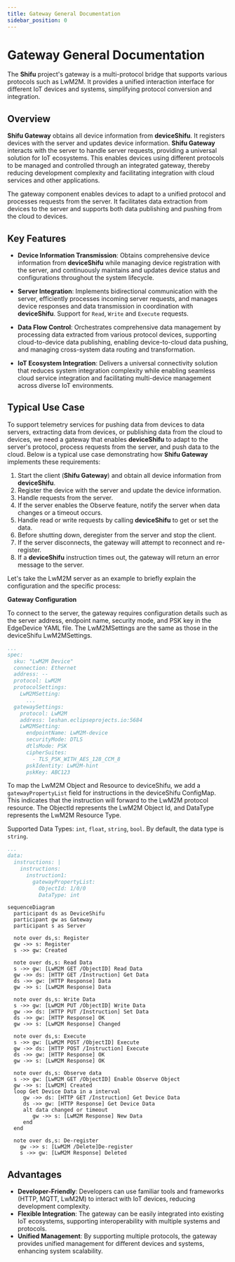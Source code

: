 ```yaml
---
title: Gateway General Documentation
sidebar_position: 0
---
```


# Gateway General Documentation

The **Shifu** project's gateway is a multi-protocol bridge that supports various protocols such as LwM2M. It provides a unified interaction interface for different IoT devices and systems, simplifying protocol conversion and integration.

## Overview

**Shifu Gateway** obtains all device information from **deviceShifu**. It registers devices with the server and updates device information. **Shifu Gateway** interacts with the server to handle server requests, providing a universal solution for IoT ecosystems. This enables devices using different protocols to be managed and controlled through an integrated gateway, thereby reducing development complexity and facilitating integration with cloud services and other applications.

The gateway component enables devices to adapt to a unified protocol and processes requests from the server. It facilitates data extraction from devices to the server and supports both data publishing and pushing from the cloud to devices.

## Key Features

- **Device Information Transmission**: Obtains comprehensive device information from **deviceShifu** while managing device registration with the server, and continuously maintains and updates device status and configurations throughout the system lifecycle.
- **Server Integration**: Implements bidirectional communication with the server, efficiently processes incoming server requests, and manages device responses and data transmission in coordination with **deviceShifu**. Support for `Read`, `Write` and `Execute` requests.

- **Data Flow Control**: Orchestrates comprehensive data management by processing data extracted from various protocol devices, supporting cloud-to-device data publishing, enabling device-to-cloud data pushing, and managing cross-system data routing and transformation.

- **IoT Ecosystem Integration**: Delivers a universal connectivity solution that reduces system integration complexity while enabling seamless cloud service integration and facilitating multi-device management across diverse IoT environments.

## Typical Use Case

To support telemetry services for pushing data from devices to data servers, extracting data from devices, or publishing data from the cloud to devices, we need a gateway that enables **deviceShifu** to adapt to the server's protocol, process requests from the server, and push data to the cloud. Below is a typical use case demonstrating how **Shifu Gateway** implements these requirements:

1. Start the client (**Shifu Gateway**) and obtain all device information from **deviceShifu**.
2. Register the device with the server and update the device information.
3. Handle requests from the server.
4. If the server enables the Observe feature, notify the server when data changes or a timeout occurs.
5. Handle read or write requests by calling **deviceShifu** to get or set the data.
6. Before shutting down, deregister from the server and stop the client.
7. If the server disconnects, the gateway will attempt to reconnect and re-register.
8. If a **deviceShifu** instruction times out, the gateway will return an error message to the server.

Let's take the LwM2M server as an example to briefly explain the configuration and the specific process:

**Gateway Configuration**

To connect to the server, the gateway requires configuration details such as the server address, endpoint name, security mode, and PSK key in the EdgeDevice YAML file. The LwM2MSettings are the same as those in the deviceShifu LwM2MSettings.

```yaml
...
spec:
  sku: "LwM2M Device"
  connection: Ethernet
  address: --
  protocol: LwM2M
  protocolSettings:
    LwM2MSetting:
      ...
  gatewaySettings:
    protocol: LwM2M
    address: leshan.eclipseprojects.io:5684
    LwM2MSetting:
      endpointName: LwM2M-device
      securityMode: DTLS
      dtlsMode: PSK
      cipherSuites:
        - TLS_PSK_WITH_AES_128_CCM_8
      pskIdentity: LwM2M-hint
      pskKey: ABC123
```

To map the LwM2M Object and Resource to deviceShifu, we add a `gatewayPropertyList` field for instructions in the deviceShifu ConfigMap. This indicates that the instruction will forward to the LwM2M protocol resource. The ObjectId represents the LwM2M Object Id, and DataType represents the LwM2M Resource Type.

Supported Data Types: `int`, `float`, `string`, `bool`. By default, the data type is `string`.

```yaml
...
data:
  instructions: |
    instructions:
      instruction1:
        gatewayPropertyList:
          ObjectId: 1/0/0
          DataType: int
```

```mermaid
sequenceDiagram
  participant ds as DeviceShifu
  participant gw as Gateway
  participant s as Server

  note over ds,s: Register
  gw ->> s: Register
  s ->> gw: Created

  note over ds,s: Read Data
  s ->> gw: [LwM2M GET /ObjectID] Read Data
  gw ->> ds: [HTTP GET /Instruction] Get Data
  ds ->> gw: [HTTP Response] Data
  gw ->> s: [LwM2M Response] Data

  note over ds,s: Write Data
  s ->> gw: [LwM2M PUT /ObjectID] Write Data
  gw ->> ds: [HTTP PUT /Instruction] Set Data
  ds ->> gw: [HTTP Response] OK
  gw ->> s: [LwM2M Response] Changed

  note over ds,s: Execute
  s ->> gw: [LwM2M POST /ObjectID] Execute
  gw ->> ds: [HTTP POST /Instruction] Execute
  ds ->> gw: [HTTP Response] OK
  gw ->> s: [LwM2M Response] OK

  note over ds,s: Observe data
  s ->> gw: [LwM2M GET /ObjectID] Enable Observe Object
  gw ->> s: [LwM2M] Created
  loop Get Device Data in a interval
     gw ->> ds: [HTTP GET /Instruction] Get Device Data
     ds ->> gw: [HTTP Response] Get Device Data
     alt data changed or timeout
        gw ->> s: [LwM2M Response] New Data
     end
  end

  note over ds,s: De-register
    gw ->> s: [LwM2M /Delete]De-register
    s ->> gw: [LwM2M Response] Deleted
```

## Advantages

- **Developer-Friendly**: Developers can use familiar tools and frameworks (HTTP, MQTT, LwM2M) to interact with IoT devices, reducing development complexity.
- **Flexible Integration**: The gateway can be easily integrated into existing IoT ecosystems, supporting interoperability with multiple systems and protocols.
- **Unified Management**: By supporting multiple protocols, the gateway provides unified management for different devices and systems, enhancing system scalability.
